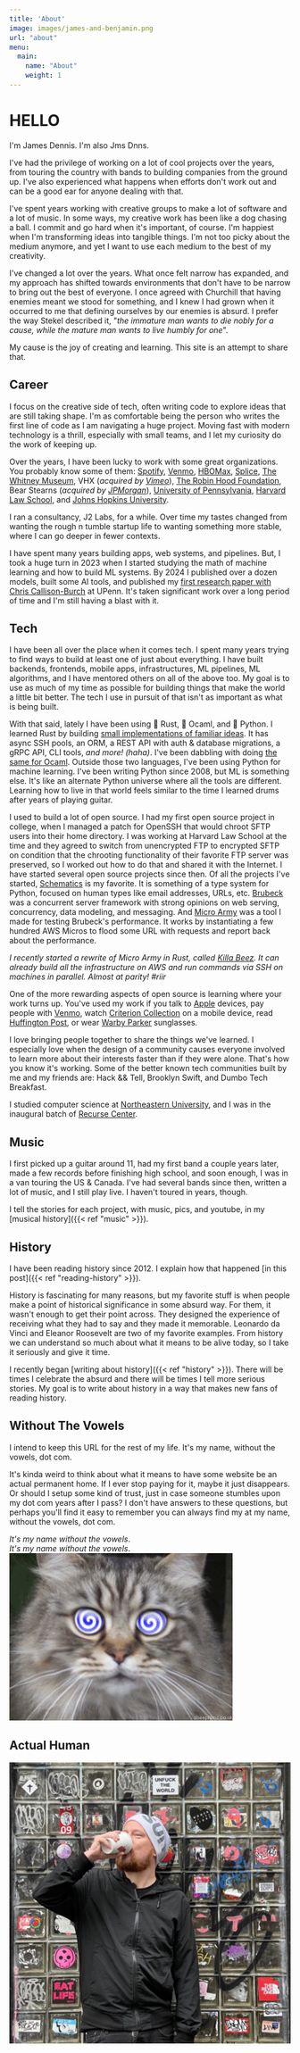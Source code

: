 ```yaml
---
title: 'About'
image: images/james-and-benjamin.png
url: "about"
menu:
  main:
    name: "About"
    weight: 1
---
```


# HELLO

I'm James Dennis. I'm also Jms Dnns.

I've had the privilege of working on a lot of cool projects over the years, from touring the country with bands to building companies from the ground up. I've also experienced what happens when efforts don't work out and can be a good ear for anyone dealing with that.

I've spent years working with creative groups to make a lot of software and a lot of music. In some ways, my creative work has been like a dog chasing a ball. I commit and go hard when it's important, of course. I'm happiest when I'm transforming ideas into tangible things. I'm not too picky about the medium anymore, and yet I want to use each medium to the best of my creativity.

I've changed a lot over the years. What once felt narrow has expanded, and my approach has shifted towards environments that don't have to be narrow to bring out the best of everyone. I once agreed with Churchill that having enemies meant we stood for something, and I knew I had grown when it occurred to me that defining ourselves by our enemies is absurd. I prefer the way Stekel described it, "_the immature man wants to die nobly for a cause, while the mature man wants to live humbly for one_".

My cause is the joy of creating and learning. This site is an attempt to share that.


## Career

I focus on the creative side of tech, often writing code to explore ideas that are still taking shape. I'm as comfortable being the person who writes the first line of code as I am navigating a huge project. Moving fast with modern technology is a thrill, especially with small teams, and I let my curiosity do the work of keeping up.


Over the years, I have been lucky to work with some great organizations. You probably know some of them: [Spotify](https://spotify.com), [Venmo](https://venmo.com), [HBOMax](https://max.com), [Splice](https://splice.com), [The Whitney Museum](https://whitney.org/), VHX (_acquired by [Vimeo](https://www.vimeo.com/)_), [The Robin Hood Foundation](https://robinhood.org), Bear Stearns (_acquired by [JPMorgan](https://jpmorgan.com)_), [University of Pennsylvania](https://upenn.edu), [Harvard Law School](https://hls.harvard.edu), and [Johns Hopkins University](https://jhu.edu).

I ran a consultancy, J2 Labs, for a while. Over time my tastes changed from wanting the rough n tumble startup life to wanting something more stable, where I can go deeper in fewer contexts.

I have spent many years building apps, web systems, and pipelines. But, I took a huge turn in 2023 when I started studying the math of machine learning and how to build ML systems. By 2024 I published over a dozen models, built some AI tools, and published my [first research paper with Chris Callison-Burch](https://www.cis.upenn.edu/~ccb/publications/dagger.pdf) at UPenn. It's taken significant work over a long period of time and I'm still having a blast with it.


## Tech

I have been all over the place when it comes tech. I spent many years trying to find ways to build at least one of just about everything. I have built backends, frontends, mobile apps, infrastructures, ML pipelines, ML algorithms, and I have mentored others on all of the above too. My goal is to use as much of my time as possible for building things that make the world a little bit better. The tech I use in pursuit of that isn't as important as what is being built.

With that said, lately I have been using 🦀 Rust, 🐪 Ocaml, and 🐍 Python. I learned Rust by building [small implementations of familiar ideas](https://github.com/jmsdnns/cartons). It has async SSH pools, an ORM, a REST API with auth & database migrations, a gRPC API, CLI tools, _and more! (haha)_. I've been dabbling with doing [the same for Ocaml](https://github.com/jmsdnns/camls). Outside those two languages, I've been using Python for machine learning. I've been writing Python since 2008, but ML is something else. It's like an alternate Python universe where all the tools are different. Learning how to live in that world feels similar to the time I learned drums after years of playing guitar.

I used to build a lot of open source. I had my first open source project in college, when I managed a patch for OpenSSH that would chroot SFTP users into their home directory. I was working at Harvard Law School at the time and they agreed to switch from unencrypted FTP to encrypted SFTP on condition that the chrooting functionality of their favorite FTP server was preserved, so I worked out how to do that and shared it with the Internet. I have started several open source projects since then. Of all the projects I've started, [Schematics](https://github.com/schematics/schematics) is my favorite. It is something of a type system for Python, focused on human types like email addresses, URLs, etc. [Brubeck](https://github.com/j2labs/brubeck) was a concurrent server framework with strong opinions on web serving, concurrency, data modeling, and messaging. And [Micro Army](https://github.com/jmsdnns/microarmy) was a tool I made for testing Brubeck's performance. It works by instantiating a few hundred AWS Micros to flood some URL with requests and report back about the performance.

_I recently started a rewrite of Micro Army in Rust, called [Killa Beez](https://github.com/jmsdnns/killabeez). It can already build all the infrastructure on AWS and run commands via SSH on machines in parallel. Almost at parity! #riir_

One of the more rewarding aspects of open source is learning where your work turns up. You've used  my work if you talk to [Apple](https://www.apple.com/) devices, pay people with [Venmo](https://venmo.com), watch [Criterion Collection](https://www.criterion.com/) on a mobile device, read [Huffington Post](https://www.huffpost.com/), or wear [Warby Parker](https://www.warbyparker.com/) sunglasses.

I love bringing people together to share the things we've learned. I especially love when the design of a community causes everyone involved to learn more about their interests faster than if they were alone. That's how you know it's working. Some of the better known tech communities built by me and my friends are: Hack && Tell, Brooklyn Swift, and Dumbo Tech Breakfast.

I studied computer science at [Northeastern University](https://khoury.northeastern.edu), and I was in the inaugural batch of [Recurse Center](https://recurse.com).


## Music

I first picked up a guitar around 11, had my first band a couple years later, made a few records before finishing high school, and soon enough, I was in a van touring the US & Canada. I've had several bands since then, written a lot of music, and I still play live. I haven't toured in years, though.

I tell the stories for each project, with music, pics, and youtube, in my [musical history]({{< ref "music" >}}).


## History

I have been reading history since 2012. I explain how that happened [in this post]({{< ref "reading-history" >}}).

History is fascinating for many reasons, but my favorite stuff is when people make a point of historical significance in some absurd way. For them, it wasn't enough to get their point across. They designed the experience of receiving what they had to say and they made it memorable. Leonardo da Vinci and Eleanor Roosevelt are two of my favorite examples. From history we can understand so much about what it means to be alive today, so I take it seriously and give it time.

I recently began [writing about history]({{< ref "history" >}}). There will be times I celebrate the absurd and there will be times I tell more serious stories. My goal is to write about history in a way that makes new fans of reading history.


## Without The Vowels

I intend to keep this URL for the rest of my life. It's my name, without the vowels, dot com.

It's kinda weird to think about what it means to have some website be an actual permanent home. If I ever stop paying for it, maybe it just disappears. Or should I setup some kind of trust, just in case someone stumbles upon my dot com years after I pass? I don't have answers to these questions, but perhaps you'll find it easy to remember you can always find my at my name, without the vowels, dot com.

_It's my name without the vowels_.<br>
_It's my name without the vowels_.<br>
![A cat stars at us with eyes that suggest it is trying to hypnotize us](hypmeowtizm.gif)<br>


## Actual Human

![A picture of me drinking a coffee in front of a wall in NYC](unfacktheworld.jpg)
